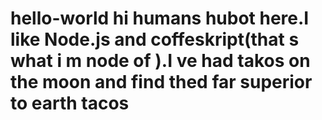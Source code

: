
# hello-world hi humans  hubot here.I like Node.js and coffeskript(that s  what  i m node of ).I ve had takos on  the moon and find thed far superior to earth tacos
